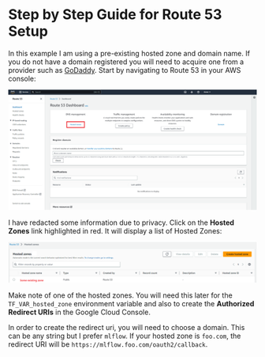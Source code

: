 # Step by Step Guide for Route 53 Setup
In this example I am using a pre-existing hosted zone and domain name. If you do not have a domain registered you will need to acquire one from a provider such as [GoDaddy](https://www.godaddy.com). Start by navigating to Route 53 in your AWS console:

![Route 53 Setup Step 1](images/step1.route53.setup.png)

I have redacted some information due to privacy. Click on the **Hosted Zones** link highlighted in red. It will display a list of Hosted Zones:

![Route 53 Setup Step 2](images/step2.route53.setup.png)

Make note of one of the hosted zones. You will need this later for the `TF_VAR_hosted_zone` environment variable and also to create the **Authorized Redirect URIs** in the Google Cloud Console.

In order to create the redirect uri, you will need to choose a domain. This can be any string but I prefer `mlflow`. If your hosted zone is `foo.com`, the redirect URI will be `https://mlflow.foo.com/oauth2/callback`.

